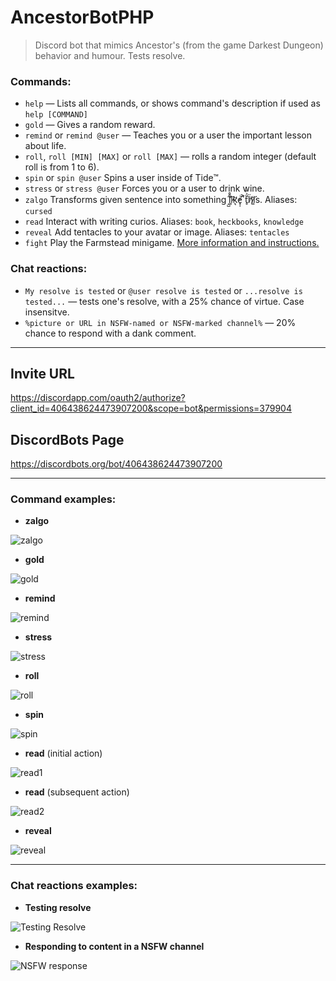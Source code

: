 # AncestorBotPHP
> Discord bot that mimics Ancestor's (from the game Darkest Dungeon) behavior and humour. Tests resolve.

### Commands:
- `help` — Lists all commands, or shows command's description if used as `help [COMMAND]`
- `gold` — Gives a random reward.
- `remind` or `remind @user` — Teaches you or a user the important lesson about life.
- `roll`, `roll [MIN] [MAX]` or `roll [MAX]` — rolls a random integer (default roll is from 1 to 6).
- `spin` or `spin @user` Spins a user inside of Tide™.
- `stress` or `stress @user` Forces you or a user to drink wine.
- `zalgo` Transforms given sentence into something ̝̺̋l̃̊̕i͈͌͡k̛͉̕e̟̩ͥ ͆̄͐ẗ̥́̓ḧ̸͝i̷͚͘s. Aliases: `cursed`
- `read` Interact with writing curios. Aliases: `book`, `heckbooks`, `knowledge`
- `reveal` Add tentacles to your avatar or image. Aliases: `tentacles`
- `fight` Play the Farmstead minigame. [More information and instructions.](farmstead_readme.md "More information and instructions.") 

### Chat reactions:
- `My resolve is tested`  or  `@user resolve is tested`  or  `...resolve is tested...`  — tests one's resolve, with a 25% chance of virtue. Case insensitve.
- `%picture or URL in NSFW-named or NSFW-marked channel%`  — 20% chance to respond with a dank comment.

------------

## Invite URL
https://discordapp.com/oauth2/authorize?client_id=406438624473907200&scope=bot&permissions=379904

## DiscordBots Page
https://discordbots.org/bot/406438624473907200

------------

### Command examples:

- **zalgo**

![zalgo](https://i.imgur.com/MA7D38b.png "zalgo")

- **gold**

![gold](https://i.imgur.com/lZcgiB0.png "gold")

- **remind** 

![remind](https://i.imgur.com/h3ltKht.png "remind")

- **stress**

![stress](https://i.imgur.com/KtuTGof.png "stress")

- **roll**

![roll](https://i.imgur.com/6knhVUK.png "roll")

- **spin**

![spin](https://i.imgur.com/CWrfzS5.gif "spin")

- **read** (initial action)

![read1](https://i.imgur.com/FVMDYOY.png "read1")

- **read** (subsequent action)

![read2](https://i.imgur.com/8GRPJBH.png "read2")

- **reveal**

![reveal](https://i.imgur.com/18AjMff.png "reveal")


------------
### Chat reactions examples:

- **Testing resolve**

![Testing Resolve](https://i.imgur.com/vzOaejO.png "Testing Resolve")

- **Responding to content in a NSFW channel**

![NSFW response](https://i.imgur.com/20Yoq3H.png "NSFW response")
